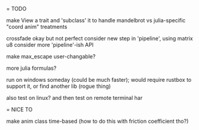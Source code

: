 = TODO

make View a trait and 'subclass' it to handle mandelbrot vs julia-specific "coord anim" treatments

crossfade okay but not perfect 
consider new step in 'pipeline', using matrix u8 
consider more 'pipeline'-ish API

make max_escape user-changable?

more julia formulas?

run on windows someday (could be much faster); 
would require rustbox to support it, or find another lib (rogue thing)

also test on linux?
and then test on remote terminal har

= NICE TO

make anim class time-based (how to do this with friction coefficient tho?)
